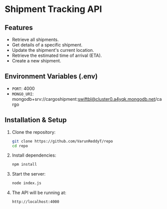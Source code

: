 # Shipment Tracking API

## Features
- Retrieve all shipments.
- Get details of a specific shipment.
- Update the shipment's current location.
- Retrieve the estimated time of arrival (ETA).
- Create a new shipment.

## Environment Variables (.env)

- `PORT`: 4000
- `MONGO_URI`: mongodb+srv://cargoshipment:swiftbl@cluster0.a4yqk.mongodb.net/cargo

## Installation & Setup

1. Clone the repository:
   ```sh
   git clone https://github.com/VarunReddyT/repo
   cd repo
   ```
2. Install dependencies:
   ```sh
   npm install
   ```
3. Start the server:
   ```sh
   node index.js
   ```
4. The API will be running at:
   ```sh
   http://localhost:4000
   ```



